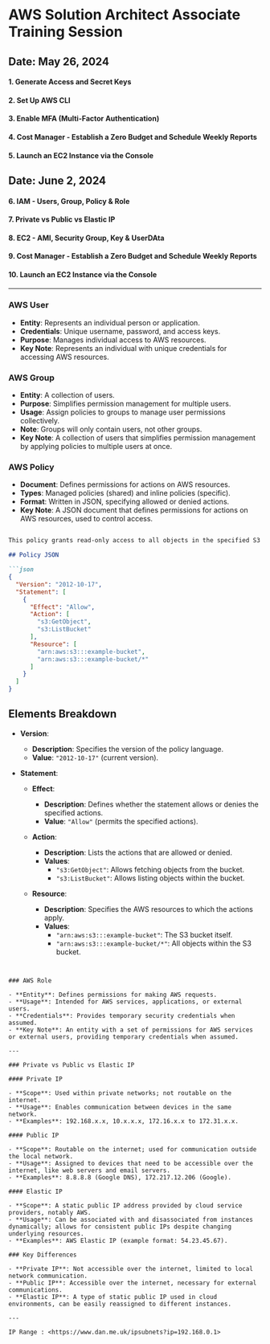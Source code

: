 # AWS Solution Architect Associate Training Session

## **Date: May 26, 2024**

#### 1. Generate Access and Secret Keys

#### 2. Set Up AWS CLI

#### 3. Enable MFA (Multi-Factor Authentication)

#### 4. Cost Manager - Establish a Zero Budget and Schedule Weekly Reports

#### 5. Launch an EC2 Instance via the Console

## **Date: June 2, 2024**

#### 6. IAM - Users, Group, Policy & Role

#### 7. Private vs Public vs Elastic IP

#### 8. EC2 - AMI, Security Group, Key & UserDAta

#### 9. Cost Manager - Establish a Zero Budget and Schedule Weekly Reports

#### 10. Launch an EC2 Instance via the Console

---

### AWS User

- **Entity**: Represents an individual person or application.
- **Credentials**: Unique username, password, and access keys.
- **Purpose**: Manages individual access to AWS resources.
- **Key Note**: Represents an individual with unique credentials for accessing AWS resources.

### AWS Group

- **Entity**: A collection of users.
- **Purpose**: Simplifies permission management for multiple users.
- **Usage**: Assign policies to groups to manage user permissions collectively.
- **Note**: Groups will only contain users, not other groups.
- **Key Note**: A collection of users that simplifies permission management by applying policies to multiple users at once.

### AWS Policy

- **Document**: Defines permissions for actions on AWS resources.
- **Types**: Managed policies (shared) and inline policies (specific).
- **Format**: Written in JSON, specifying allowed or denied actions.
- **Key Note**: A JSON document that defines permissions for actions on AWS resources, used to control access.

```markdown

This policy grants read-only access to all objects in the specified S3 bucket.

## Policy JSON

```json
{
  "Version": "2012-10-17",
  "Statement": [
    {
      "Effect": "Allow",
      "Action": [
        "s3:GetObject",
        "s3:ListBucket"
      ],
      "Resource": [
        "arn:aws:s3:::example-bucket",
        "arn:aws:s3:::example-bucket/*"
      ]
    }
  ]
}
```

## Elements Breakdown

- **Version**:
  - **Description**: Specifies the version of the policy language.
  - **Value**: `"2012-10-17"` (current version).

- **Statement**:
  - **Effect**:
    - **Description**: Defines whether the statement allows or denies the specified actions.
    - **Value**: `"Allow"` (permits the specified actions).

  - **Action**:
    - **Description**: Lists the actions that are allowed or denied.
    - **Values**:
      - `"s3:GetObject"`: Allows fetching objects from the bucket.
      - `"s3:ListBucket"`: Allows listing objects within the bucket.

  - **Resource**:
    - **Description**: Specifies the AWS resources to which the actions apply.
    - **Values**:
      - `"arn:aws:s3:::example-bucket"`: The S3 bucket itself.
      - `"arn:aws:s3:::example-bucket/*"`: All objects within the S3 bucket.

```


### AWS Role

- **Entity**: Defines permissions for making AWS requests.
- **Usage**: Intended for AWS services, applications, or external users.
- **Credentials**: Provides temporary security credentials when assumed.
- **Key Note**: An entity with a set of permissions for AWS services or external users, providing temporary credentials when assumed.

---

### Private vs Public vs Elastic IP

#### Private IP

- **Scope**: Used within private networks; not routable on the internet.
- **Usage**: Enables communication between devices in the same network.
- **Examples**: 192.168.x.x, 10.x.x.x, 172.16.x.x to 172.31.x.x.

#### Public IP

- **Scope**: Routable on the internet; used for communication outside the local network.
- **Usage**: Assigned to devices that need to be accessible over the internet, like web servers and email servers.
- **Examples**: 8.8.8.8 (Google DNS), 172.217.12.206 (Google).

#### Elastic IP

- **Scope**: A static public IP address provided by cloud service providers, notably AWS.
- **Usage**: Can be associated with and disassociated from instances dynamically; allows for consistent public IPs despite changing underlying resources.
- **Examples**: AWS Elastic IP (example format: 54.23.45.67).

### Key Differences

- **Private IP**: Not accessible over the internet, limited to local network communication.
- **Public IP**: Accessible over the internet, necessary for external communications.
- **Elastic IP**: A type of static public IP used in cloud environments, can be easily reassigned to different instances.

---

IP Range : <https://www.dan.me.uk/ipsubnets?ip=192.168.0.1>

